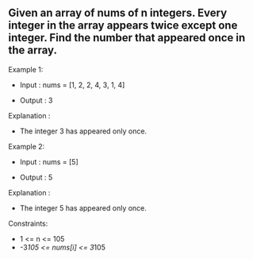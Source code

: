 ## Given an array of nums of n integers. Every integer in the array appears twice except one integer. Find the number that appeared once in the array.


Example 1:
- Input : nums = [1, 2, 2, 4, 3, 1, 4]

- Output : 3

Explanation : 
- The integer 3 has appeared only once.

Example 2:
- Input : nums = [5]

- Output : 5

Explanation : 
- The integer 5 has appeared only once.


Constraints:
- 1 <= n <= 105
- -3*105 <= nums[i] <= 3*105
